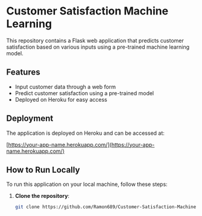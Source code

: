 # Customer Satisfaction Machine Learning

This repository contains a Flask web application that predicts customer satisfaction based on various inputs using a pre-trained machine learning model.

## Features

- Input customer data through a web form
- Predict customer satisfaction using a pre-trained model
- Deployed on Heroku for easy access

## Deployment

The application is deployed on Heroku and can be accessed at:

[https://your-app-name.herokuapp.com/](https://your-app-name.herokuapp.com/)

## How to Run Locally

To run this application on your local machine, follow these steps:

1. **Clone the repository**:
   ```bash
   git clone https://github.com/Ramon689/Customer-Satisfaction-Machine-Learning.git

